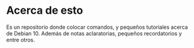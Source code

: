 # Acerca de esto
Es un repositorio donde colocar comandos, y pequeños tutoriales acerca de Debian 10. Además de notas aclaratorias, pequeños recordatorios y entre otros. 
